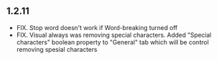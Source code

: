 ## 1.2.11
* FIX. Stop word doesn't work if Word-breaking turned off
* FIX. Visual always was removing special characters. Added "Special characters" boolean property to "General" tab which will be control removing spesial characters